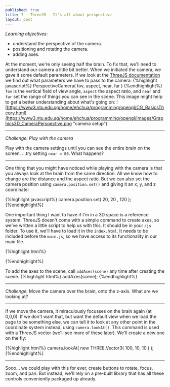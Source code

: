 ```yaml
---
published: true
title: 7 - ThreeJS - It's all about perspective
layout: post
---
```


_Learning objectives:_

* understand the perspective of the camera.
* positioning and rotating the camera.
* adding axes.

At the moment, we're only seeing half the brain. To fix that, we'll need to understand our camera a little bit better. 
When we initiated the camera, we gave it some default parameters. If we look at the [ThreeJS documentation](http://threejs.org/docs/api/cameras/PerspectiveCamera.html) we find out what parameters we have to pass to the camera:
{%highlight javascript%}
PerspectiveCamera( fov, aspect, near, far )
{%endhighlight%}
`fov` is the vertical field of view angle, `aspect` the aspect ratio, and `near` and `far` set the range of things you can see in the scene. This image might help to get a better understanding about what's going on:
![https://www3.ntu.edu.sg/home/ehchua/programming/opengl/CG_BasicsTheory.html](https://www3.ntu.edu.sg/home/ehchua/programming/opengl/images/Graphics3D_CameraPerspective.png "camera setup")

___

_Challenge: Play with the camera_

Play with the camera settings until you can see the entire brain on the screen. 
...try setting `near = 80`. What happens?

___ 

One thing that you might have noticed while playing with the camera is that you always look at the brain from the same direction. All we know how to change are the distance and the aspect ratio. But we can also set the camera position using `camera.position.set()` and giving it an x, y, and z coordinate:

{%highlight javascript%}
camera.position.set( 20, 20 , 120 );
{%endhighlight%}

One important thing I want to have if I'm in a 3D space is a reference system. ThreeJS doesn't come with a simple command to create axes, so we've written a little script to help us with this. It should be in your `/js` folder. To use it, we'll have to load it in the `index.html`. It needs to be included before the `main.js`, so we have access to its functionality in our main file.   

{%highlight html%}
<script src="js/three.min.js"></script>
<script src="js/STLLoader.js"></script>
<script src="js/makeAxes.js"></script> <!--  this one -->
<script src="js/main.js"></script>
{%endhighlight%}

To add the axes to the scene, call `addAxes(scene)` any time after creating the scene. 
{%highlight html%}
addAxes(scene);
{%endhighlight%}

___

_Challenge:_
Move the camera over the brain, onto the z-axis. What are we looking at?

___

If we move the camera, it miraculously focusses on the brain again (at 0,0,0). If we don't want that, but want the default view when we load the page to be something else, we can tell it to look at any other point in the coordinate system instead, using `camera.lookAt()`. This command is used with a ThreeJS vector (we'll see more of these later). We'll create a new one on the fly:

{%highlight html%}
camera.lookAt( new THREE.Vector3( 100, 10, 10 ) );
{%endhighlight%}

___

Sooo... we could play with this for ever, create buttons to rotate, focus, zoom, and pan. But instead, we'll rely on a pre-built library that has all these controls conveniently packaged up already.


